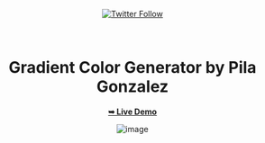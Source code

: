 <div align="center">
  
  [![Twitter Follow](https://img.shields.io/twitter/follow/PilaGonzalezOk?style=social)](https://twitter.com/intent/follow?screen_name=PilaGonzalezOk)

  <br />

  # Gradient Color Generator by Pila Gonzalez
  
  
  <a href="https://pilag6.github.io/001-Gradient-Color-Generator/" target="_blank"><strong>➥ Live Demo</strong></a>
  
  ![image](https://github.com/Pilag6/001-Gradient-Color-Generator/assets/79191808/b97f439e-40d0-472d-a0b3-5919936ebd67)





</div>




